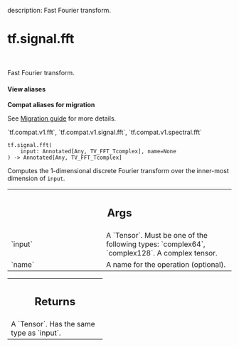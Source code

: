 description: Fast Fourier transform.

<div itemscope itemtype="http://developers.google.com/ReferenceObject">
<meta itemprop="name" content="tf.signal.fft" />
<meta itemprop="path" content="Stable" />
</div>

# tf.signal.fft

<!-- Insert buttons and diff -->

<table class="tfo-notebook-buttons tfo-api nocontent" align="left">

</table>



Fast Fourier transform.


<section class="expandable">
  <h4 class="showalways">View aliases</h4>
  <p>
<b>Compat aliases for migration</b>
<p>See
<a href="https://www.tensorflow.org/guide/migrate">Migration guide</a> for
more details.</p>
<p>`tf.compat.v1.fft`, `tf.compat.v1.signal.fft`, `tf.compat.v1.spectral.fft`</p>
</p>
</section>

<pre class="devsite-click-to-copy prettyprint lang-py tfo-signature-link">
<code>tf.signal.fft(
    input: Annotated[Any, TV_FFT_Tcomplex], name=None
) -> Annotated[Any, TV_FFT_Tcomplex]
</code></pre>



<!-- Placeholder for "Used in" -->

Computes the 1-dimensional discrete Fourier transform over the inner-most
dimension of `input`.

<!-- Tabular view -->
 <table class="responsive fixed orange">
<colgroup><col width="214px"><col></colgroup>
<tr><th colspan="2"><h2 class="add-link">Args</h2></th></tr>

<tr>
<td>
`input`<a id="input"></a>
</td>
<td>
A `Tensor`. Must be one of the following types: `complex64`, `complex128`.
A complex tensor.
</td>
</tr><tr>
<td>
`name`<a id="name"></a>
</td>
<td>
A name for the operation (optional).
</td>
</tr>
</table>



<!-- Tabular view -->
 <table class="responsive fixed orange">
<colgroup><col width="214px"><col></colgroup>
<tr><th colspan="2"><h2 class="add-link">Returns</h2></th></tr>
<tr class="alt">
<td colspan="2">
A `Tensor`. Has the same type as `input`.
</td>
</tr>

</table>

